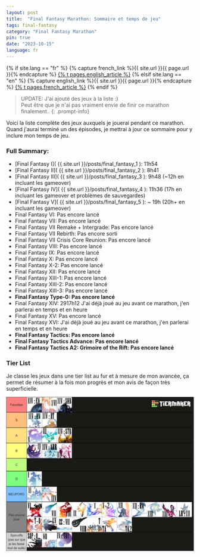```yaml
---
layout: post
title:  "Final Fantasy Marathon: Sommaire et temps de jeu"
tags: final-fantasy
category: "Final Fantasy Marathon"
pin: true
date: "2023-10-15"
language: fr
---
```


{% if site.lang == "fr" %}
  {% capture french_link %}{{ site.url }}{{ page.url }}{% endcapture %}
  <a href="{{ french_link }}" >{% t pages.english_article %}</a>
{% elsif site.lang == "en" %}
  {% capture english_link %}{{ site.url }}{{ page.url }}{% endcapture %}
 <a href="{{ english_link }}" >{% t pages.french_article %}</a>
{% endif %}

> UPDATE: J'ai ajouté des jeux à la liste :)   
Peut être que je n'ai pas vraiment envie de finir ce marathon finalement.. 
{: .prompt-info}

Voici la liste complète des jeux auxquels je jouerai pendant ce marathon.
Quand j'aurai terminé un des épisodes, je mettrai à jour ce sommaire pour y inclure mon temps de jeu.

### Full Summary:

- [Final Fantasy I]( {{ site.url }}/posts/final_fantasy_1 ): 11h54
- [Final Fantasy II]( {{ site.url }}/posts/final_fantasy_2 ): 8h41
- [Final Fantasy III]( {{ site.url }}/posts/final_fantasy_3 ): 9h48 (~12h en incluant les gameover)
- [Final Fantasy IV]( {{ site.url }}/posts/final_fantasy_4 ): 11h36 (17h en incluant les gameover et problèmes de sauvegardes) 
- [Final Fantasy V]( {{ site.url }}/posts/final_fantasy_5 ): ~ 19h (20h+ en incluant les gameover)
- Final Fantasy VI: Pas encore lancé
- Final Fantasy VII: Pas encore lancé
- Final Fantasy VII Remake + Intergrade:  Pas encore lancé
- Final Fantasy VII Rebirth:  Pas encore sorti
- Final Fantasy VII Crisis Core Reunion: Pas encore lancé
- Final Fantasy VIII: Pas encore lancé
- Final Fantasy IX: Pas encore lancé
- Final Fantasy X: Pas encore lancé
- Final Fantasy X-2: Pas encore lancé
- Final Fantasy XII: Pas encore lancé
- Final Fantasy XIII-1: Pas encore lancé
- Final Fantasy XIII-2: Pas encore lancé
- Final Fantasy XIII-3:  Pas encore lancé
- **Final Fantasy Type-0: Pas encore lancé**
- Final Fantasy XIV: 2917h12 J'ai déjà joué au jeu avant ce marathon, j'en parlerai en temps et en heure
- Final Fantasy XV: Pas encore lancé
- Final Fantasy XVI: J'ai déjà joué au jeu avant ce marathon, j'en parlerai en temps et en heure
- **Final Fantasy Tactics:  Pas encore lancé**
- **Final Fantasy Tactics Advance:  Pas encore lancé**
- **Final Fantasy Tactics A2: Grimoire of the Rift:  Pas encore lancé**

### Tier List

Je classe les jeux dans une tier list au fur et à mesure de mon avancée, ça permet de résumer à la fois mon progrès et mon avis de façon très superficielle.

![Tier list des jeux FF auxquels j'ai joué](/assets/img/articles/ff_marathon_summary/tier_list.png)